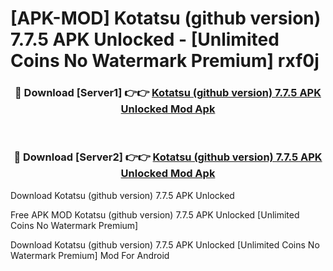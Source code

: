# [APK-MOD] Kotatsu (github version) 7.7.5 APK Unlocked - [Unlimited Coins No Watermark Premium] rxf0j



<div align="center">
<h3>🔴 Download [Server1] 👉👉 <a href="https://momento.my/?title=Kotatsu_(github_version)_7.7.5_APK_Unlocked">Kotatsu (github version) 7.7.5 APK Unlocked Mod Apk</a></h3><br>

<h3>🔴 Download [Server2] 👉👉 <a href="https://momento.my/?title=Kotatsu_(github_version)_7.7.5_APK_Unlocked">Kotatsu (github version) 7.7.5 APK Unlocked Mod Apk</a></h3>
</div>



Download Kotatsu (github version) 7.7.5 APK Unlocked 

Free APK MOD Kotatsu (github version) 7.7.5 APK Unlocked [Unlimited Coins No Watermark Premium]

Download Kotatsu (github version) 7.7.5 APK Unlocked [Unlimited Coins No Watermark Premium] Mod For Android
